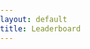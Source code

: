 ```yaml
---
layout: default
title: Leaderboard
---
```


<style>
    body, html {
        margin: 0;
        padding: 0;
    }

    table {
        margin-left: --25vw;
        margin-right: auto;
    }

    body gradio-app {
        display: flex;
        width: 90vw; /* Make it 100% of the viewport width */
        max-width: 90vw; /* Set maximum width to 1920 pixels */
        min-width: 90vw;
        margin: 0 auto; /* Center the module horizontally */
        margin-left: -25vw;
    }
</style>



<script
	type="module"
	src="https://gradio.s3-us-west-2.amazonaws.com/4.1.2/gradio.js"
></script>

<gradio-app src="https://koshti10-clem-leaderboard.hf.space"></gradio-app>

